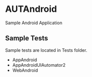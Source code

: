 # AUTAndroid

Sample Android Application

## Sample Tests

Sample tests are located in Tests folder.

- AppAndroid
- AppAndroidUIAutomator2
- WebAndroid

